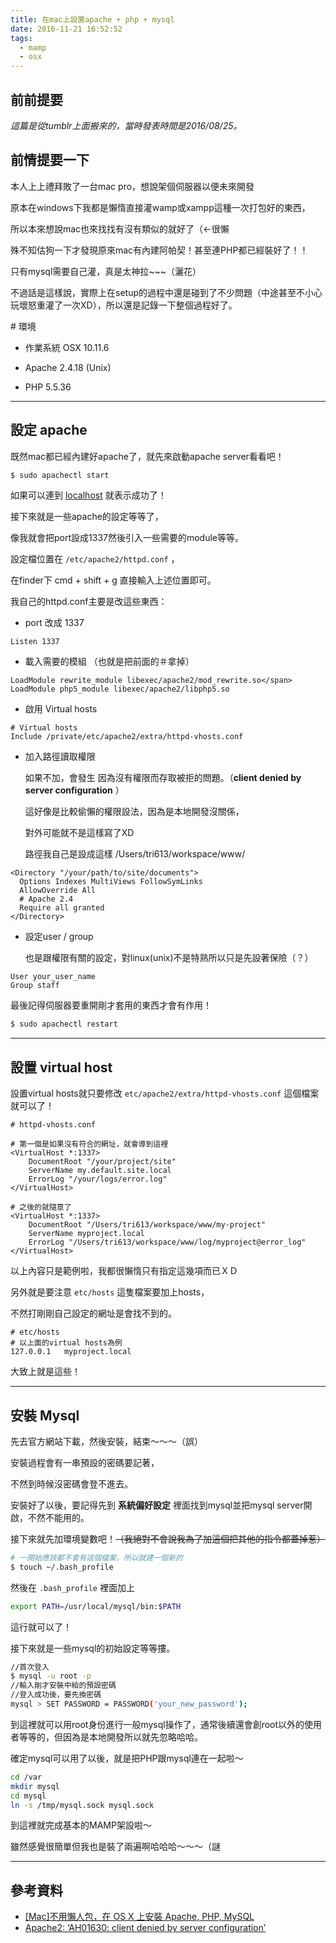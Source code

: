 ```yaml
---
title: 在mac上設置apache + php + mysql
date: 2016-11-21 16:52:52
tags: 
  - mamp
  - osx
---
```


## 前前提要

*這篇是從tumblr上面搬來的，當時發表時間是2016/08/25。*

## 前情提要一下

本人上上禮拜敗了一台mac pro，想說架個伺服器以便未來開發 

原本在windows下我都是懶惰直接灌wamp或xampp這種一次打包好的東西， 

所以本來想說mac也來找找有沒有類似的就好了（←很懶 

殊不知估狗一下才發現原來mac有內建阿帕契！甚至連PHP都已經裝好了！！ 

只有mysql需要自己灌，真是太神拉~~~（灑花）

不過話是這樣說，實際上在setup的過程中還是碰到了不少問題（中途甚至不小心玩壞怒重灌了一次XD），所以還是記錄一下整個過程好了。

<!-- more -->

\# 環境　 

- 作業系統  OSX 10.11.6 

- Apache 2.4.18 (Unix) 

- PHP 5.5.36

<!--more-->

* * *

## 設定 apache

既然mac都已經內建好apache了，就先來啟動apache server看看吧！

```bash
$ sudo apachectl start
```
如果可以連到 [localhost](http://localhost) 就表示成功了！

接下來就是一些apache的設定等等了， 

像我就會把port設成1337然後引入一些需要的module等等。 

設定檔位置在 `/etc/apache2/httpd.conf` ， 

在finder下 cmd + shift + g 直接輸入上述位置即可。

我自己的httpd.conf主要是改這些東西：

*   port 改成 1337

```apacheconfig
Listen 1337
```

*   載入需要的模組 （也就是把前面的＃拿掉）

```apacheconfig
LoadModule rewrite_module libexec/apache2/mod_rewrite.so</span>
LoadModule php5_module libexec/apache2/libphp5.so
```

*   啟用 Virtual hosts

```apacheconfig
# Virtual hosts
Include /private/etc/apache2/extra/httpd-vhosts.conf
```

*   加入路徑讀取權限 

    如果不加，會發生  因為沒有權限而存取被拒的問題。（**client denied by server configuration** ） 

    這好像是比較偷懶的權限設法，因為是本地開發沒關係， 

    對外可能就不是這樣寫了XD 

    路徑我自己是設成這樣 /Users/tri613/workspace/www/

```apacheconfig
<Directory "/your/path/to/site/documents">
  Options Indexes MultiViews FollowSymLinks
  AllowOverride All
  # Apache 2.4
  Require all granted
</Directory> 
```

*   設定user / group 

    也是跟權限有關的設定，對linux(unix)不是特熟所以只是先設著保險（？）
	
```apacheconfig
User your_user_name 
Group staff
```

最後記得伺服器要重開剛才套用的東西才會有作用！

```bash
$ sudo apachectl restart
```
* * *

## 設置 virtual host

設置virtual hosts就只要修改 `etc/apache2/extra/httpd-vhosts.conf` 這個檔案就可以了！

```apacheconfig
# httpd-vhosts.conf

# 第一個是如果沒有符合的網址，就會導到這裡
<VirtualHost *:1337>
    DocumentRoot "/your/project/site"
    ServerName my.default.site.local
    ErrorLog "/your/logs/error.log"
</VirtualHost>

# 之後的就隨意了
<VirtualHost *:1337>
    DocumentRoot "/Users/tri613/workspace/www/my-project"
    ServerName myproject.local
    ErrorLog "/Users/tri613/workspace/www/log/myproject@error_log"
</VirtualHost>
```
以上內容只是範例啦，我都很懶惰只有指定這幾項而已ＸＤ

另外就是要注意 `etc/hosts` 這隻檔案要加上hosts， 

不然打剛剛自己設定的網址是會找不到的。
```apacheconfig
# etc/hosts
# 以上面的virtual hosts為例
127.0.0.1   myproject.local
```
大致上就是這些！

* * *

## 安裝 Mysql

先去官方網站下載，然後安裝，結束～～～（誤） 

安裝過程會有一串預設的密碼要記著， 

不然到時候沒密碼會登不進去。

安裝好了以後，要記得先到 **系統偏好設定** 裡面找到mysql並把mysql server開啟，不然不能用的。

接下來就先加環境變數吧！<strike>（我絕對不會說我為了加這個把其他的指令都蓋掉惹）</strike>
```bash
# 一開始應該都不會有這個檔案，所以就建一個新的
$ touch ~/.bash_profile
```
然後在 `.bash_profile` 裡面加上
```bash
export PATH=/usr/local/mysql/bin:$PATH
```
這行就可以了！

接下來就是一些mysql的初始設定等等摟。
```bash
//首次登入
$ mysql -u root -p 
//輸入剛才安裝中給的預設密碼
//登入成功後，要先換密碼
mysql > SET PASSWORD = PASSWORD('your_new_password');
```
到這裡就可以用root身份進行一般mysql操作了，通常後續還會創root以外的使用者等等的，但因為是本地開發所以就先忽略哈哈。

確定mysql可以用了以後，就是把PHP跟mysql連在一起啦～
```bash
cd /var
mkdir mysql
cd mysql
ln -s /tmp/mysql.sock mysql.sock
```
到這裡就完成基本的MAMP架設啦～ 

雖然感覺很簡單但我也是裝了兩遍啊哈哈哈～～～（謎

* * *

## 參考資料

*   [[Mac]不用懶人包，在 OS X 上安裝 Apache, PHP, MySQL](https://blog.allenchou.cc/mac-apache-php-mysql-setup/)
*   [Apache2: ‘AH01630: client denied by server configuration’](http://stackoverflow.com/questions/18392741/apache2-ah01630-client-denied-by-server-configuration)